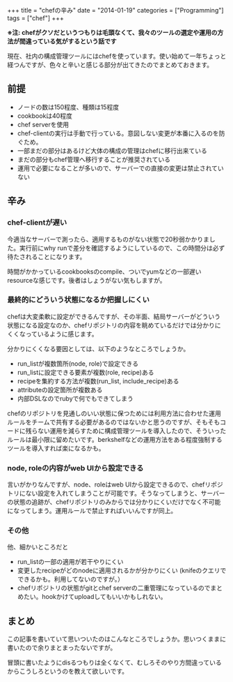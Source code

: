 +++
title = "chefの辛み"
date = "2014-01-19"
categories = ["Programming"]
tags = ["chef"]
+++

**※注: chefがクソだというつもりは毛頭なくて、我々のツールの選定や運用の方法が間違っている気がするという話です**

現在、社内の構成管理ツールにはchefを使っています。使い始めて一年ちょっと経つんですが、色々と辛いと感じる部分が出てきたのでまとめておきます。

<!--more-->


前提
----

- ノードの数は150程度、種類は15程度
- cookbookは40程度
- chef serverを使用
- chef-clientの実行は手動で行っている。意図しない変更が本番に入るのを防ぐため。
- 一部まだの部分はあるけど大体の構成の管理はchefに移行出来ている
- まだの部分もchef管理へ移行することが推奨されている
- 運用で必要になることが多いので、サーバーでの直接の変更は禁止されていない

辛み
----

### chef-clientが遅い

今適当なサーバーで測ったら、適用するものがない状態で20秒弱かかりました。実行前にwhy runで差分を確認するようにしているので、この時間分は必ず待たされることになります。

時間がかかっているcookbooksのcompile、ついでyumなどの一部遅いresourceな感じです。後者はしょうがない気もしますが。

### 最終的にどういう状態になるか把握しにくい

chefは大変柔軟に設定ができるんですが、その半面、結局サーバーがどういう状態になる設定なのか、chefリポジトリの内容を眺めているだけでは分かりにくくなっているように感じます。

分かりにくくなる要因としては、以下のようなところでしょうか。

- run_listが複数箇所(node, role)で設定できる
- run_listに設定できる要素が複数(role, recipe)ある
- recipeを集約する方法が複数(run_list, include_recipe)ある
- attributeの設定箇所が複数ある
- 内部DSLなのでrubyで何でもできてしまう

chefのリポジトリを見通しのいい状態に保つためには利用方法に合わせた運用ルールをチームで共有する必要があるのではないかと思うのですが、そもそもコードに残らない運用を減らすために構成管理ツールを導入したので、そういったルールは最小限に留めたいです。berkshelfなどの運用方法をある程度強制するツールを導入すれば楽になるかも。

### node, roleの内容がweb UIから設定できる

言いがかりなんですが、node、roleはweb UIから設定できるので、chefリポジトリにない設定を入れてしまうことが可能です。そうなってしまうと、サーバーの状態の追跡が、chefリポジトリのみからでは分かりにくいだけでなく不可能になってしまう。運用ルールで禁止すればいいんですが同上。

### その他

他、細かいところだと

- run_listの一部の適用が若干やりにくい
- 変更したrecipeがどのnodeに適用されるかが分かりにくい (knifeのクエリでできるかも。利用してないのですが。）
- chefリポジトリの状態がgitとchef serverの二重管理になっているのでまとめたい。hookかけてuploadしてもいいかもしれない。

まとめ
------

この記事を書いていて思いついたのはこんなところでしょうか。思いつくままに書いたので余りまとまったないですが。

冒頭に書いたようにdisるつもりは全くなくて、むしろそのやり方間違っているからこうしろというのを教えて欲しいです。
